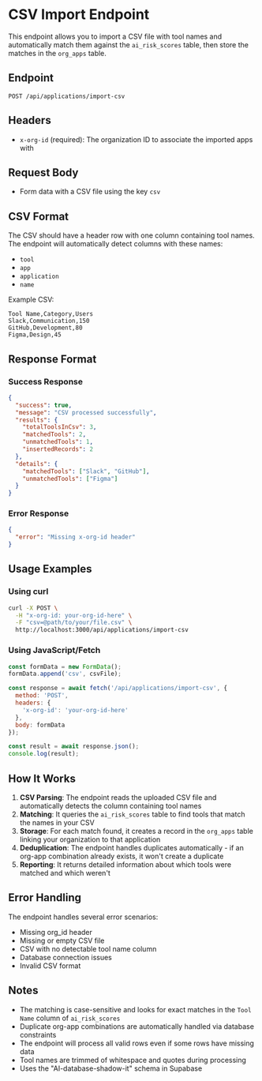 # CSV Import Endpoint

This endpoint allows you to import a CSV file with tool names and automatically match them against the `ai_risk_scores` table, then store the matches in the `org_apps` table.

## Endpoint
```
POST /api/applications/import-csv
```

## Headers
- `x-org-id` (required): The organization ID to associate the imported apps with

## Request Body
- Form data with a CSV file using the key `csv`

## CSV Format
The CSV should have a header row with one column containing tool names. The endpoint will automatically detect columns with these names:
- `tool`
- `app` 
- `application`
- `name`

Example CSV:
```csv
Tool Name,Category,Users
Slack,Communication,150
GitHub,Development,80
Figma,Design,45
```

## Response Format

### Success Response
```json
{
  "success": true,
  "message": "CSV processed successfully",
  "results": {
    "totalToolsInCsv": 3,
    "matchedTools": 2,
    "unmatchedTools": 1,
    "insertedRecords": 2
  },
  "details": {
    "matchedTools": ["Slack", "GitHub"],
    "unmatchedTools": ["Figma"]
  }
}
```

### Error Response
```json
{
  "error": "Missing x-org-id header"
}
```

## Usage Examples

### Using curl
```bash
curl -X POST \
  -H "x-org-id: your-org-id-here" \
  -F "csv=@path/to/your/file.csv" \
  http://localhost:3000/api/applications/import-csv
```

### Using JavaScript/Fetch
```javascript
const formData = new FormData();
formData.append('csv', csvFile);

const response = await fetch('/api/applications/import-csv', {
  method: 'POST',
  headers: {
    'x-org-id': 'your-org-id-here'
  },
  body: formData
});

const result = await response.json();
console.log(result);
```

## How It Works

1. **CSV Parsing**: The endpoint reads the uploaded CSV file and automatically detects the column containing tool names
2. **Matching**: It queries the `ai_risk_scores` table to find tools that match the names in your CSV
3. **Storage**: For each match found, it creates a record in the `org_apps` table linking your organization to that application
4. **Deduplication**: The endpoint handles duplicates automatically - if an org-app combination already exists, it won't create a duplicate
5. **Reporting**: It returns detailed information about which tools were matched and which weren't

## Error Handling

The endpoint handles several error scenarios:
- Missing org_id header
- Missing or empty CSV file
- CSV with no detectable tool name column
- Database connection issues
- Invalid CSV format

## Notes

- The matching is case-sensitive and looks for exact matches in the `Tool Name` column of `ai_risk_scores`
- Duplicate org-app combinations are automatically handled via database constraints
- The endpoint will process all valid rows even if some rows have missing data
- Tool names are trimmed of whitespace and quotes during processing
- Uses the "AI-database-shadow-it" schema in Supabase 